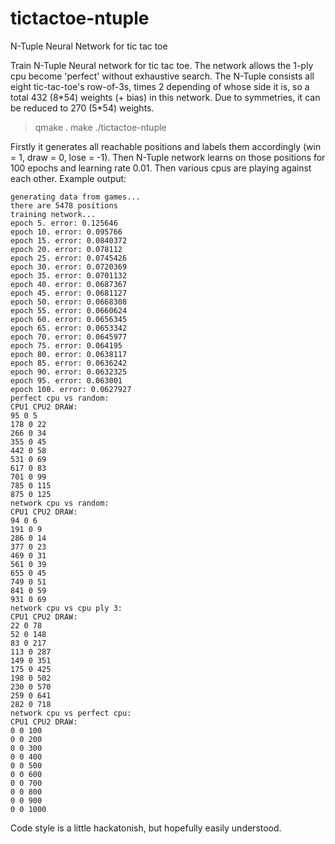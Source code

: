 # tictactoe-ntuple
N-Tuple Neural Network for tic tac toe

Train N-Tuple Neural network for tic tac toe. The network allows the 1-ply cpu become 'perfect' without exhaustive search. The N-Tuple consists all eight tic-tac-toe's row-of-3s, times 2 depending of whose side it is, so a total 432 (8\*54) weights (+ bias) in this network. Due to symmetries, it can be reduced to 270 (5\*54) weights.

> qmake .
> make
> ./tictactoe-ntuple

Firstly it generates all reachable positions and labels them accordingly (win = 1, draw = 0, lose = -1). Then N-Tuple network learns on those positions for 100 epochs and learning rate 0.01. Then various cpus are playing against each other. Example output:

```
generating data from games...
there are 5478 positions
training network...
epoch 5. error: 0.125646
epoch 10. error: 0.095766
epoch 15. error: 0.0840372
epoch 20. error: 0.078112
epoch 25. error: 0.0745426
epoch 30. error: 0.0720369
epoch 35. error: 0.0701132
epoch 40. error: 0.0687367
epoch 45. error: 0.0681127
epoch 50. error: 0.0668308
epoch 55. error: 0.0660624
epoch 60. error: 0.0656345
epoch 65. error: 0.0653342
epoch 70. error: 0.0645977
epoch 75. error: 0.064195
epoch 80. error: 0.0638117
epoch 85. error: 0.0636242
epoch 90. error: 0.0632325
epoch 95. error: 0.063001
epoch 100. error: 0.0627927
perfect cpu vs random: 
CPU1 CPU2 DRAW: 
95 0 5
178 0 22
266 0 34
355 0 45
442 0 58
531 0 69
617 0 83
701 0 99
785 0 115
875 0 125
network cpu vs random: 
CPU1 CPU2 DRAW: 
94 0 6
191 0 9
286 0 14
377 0 23
469 0 31
561 0 39
655 0 45
749 0 51
841 0 59
931 0 69
network cpu vs cpu ply 3: 
CPU1 CPU2 DRAW: 
22 0 78
52 0 148
83 0 217
113 0 287
149 0 351
175 0 425
198 0 502
230 0 570
259 0 641
282 0 718
network cpu vs perfect cpu: 
CPU1 CPU2 DRAW: 
0 0 100
0 0 200
0 0 300
0 0 400
0 0 500
0 0 600
0 0 700
0 0 800
0 0 900
0 0 1000
```

Code style is a little hackatonish, but hopefully easily understood.
